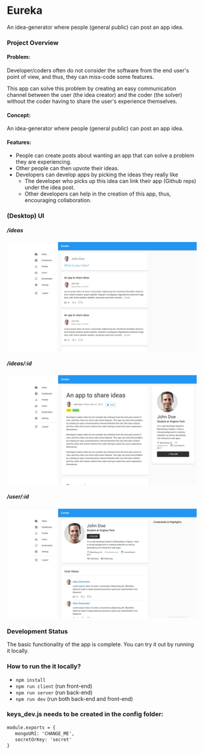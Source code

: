 # Eureka
An idea-generator where people (general public) can post an app idea.

### Project Overview

#### Problem:

Developer/coders often do not consider the software from the end user's point of view, and thus, they can miss-code some features. 

This app can solve this problem by creating an easy communication channel between the user (the idea creator) and the coder (the solver) without the coder having to share the user's experience themselves.

#### Concept:
An idea-generator where people (general public) can post an app idea.

#### Features:

- People can create posts about wanting an app that can solve a problem they are experiencing.
- Other people can then upvote their ideas.
- Developers can develop apps by picking the ideas they really like
  - The developer who picks up this idea can link their app (Github reps) under the idea post.
  - Other developers can help in the creation of this app, thus, encouraging collaboration.

### (Desktop) UI

##### /ideas
![](img/3.jpg)

##### /ideas/:id
![](img/2.jpg)

##### /user/:id
![](img/4.jpg)



### Development Status

The basic functionality of the app is complete. You can try it out by running it locally.

### How to run the it locally?
- ``` npm install ```
- ``` npm run client ``` (run front-end)
- ``` npm run server ``` (run back-end)
- ``` npm run dev ``` (run both back-end and front-end)

### keys_dev.js needs to be created in the config folder:
```
module.exports = {
   mongoURI: 'CHANGE_ME',
   secretOrKey: 'secret'
}
```

